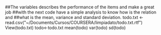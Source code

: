 ##The variables describes the performance of the items and make a great job
##with the next code have a simple analysis to know how is the relation and 
##what is the mean, variance and standard deviation.
todo.txt <- read.csv("~/Documents/Cursos/COURSERA/limpiadato/todo.txt.rtf")
View(todo.txt)
todo<-todo.txt
mean(todo)
var(todo)
sd(todo)
